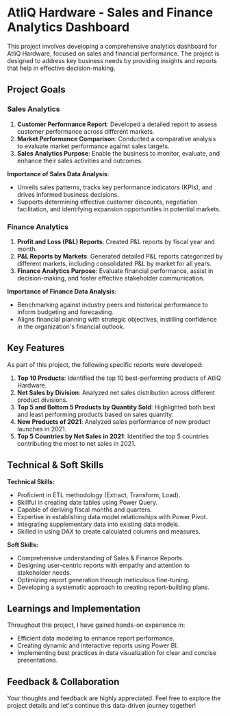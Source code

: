 # AtliQ Hardware - Sales and Finance Analytics Dashboard

This project involves developing a comprehensive analytics dashboard for AtliQ Hardware, focused on sales and financial performance. The project is designed to address key business needs by providing insights and reports that help in effective decision-making.

## Project Goals

### Sales Analytics
1. **Customer Performance Report**: Developed a detailed report to assess customer performance across different markets.
2. **Market Performance Comparison**: Conducted a comparative analysis to evaluate market performance against sales targets.
3. **Sales Analytics Purpose**: Enable the business to monitor, evaluate, and enhance their sales activities and outcomes.

**Importance of Sales Data Analysis**:
- Unveils sales patterns, tracks key performance indicators (KPIs), and drives informed business decisions.
- Supports determining effective customer discounts, negotiation facilitation, and identifying expansion opportunities in potential markets.

### Finance Analytics
1. **Profit and Loss (P&L) Reports**: Created P&L reports by fiscal year and month.
2. **P&L Reports by Markets**: Generated detailed P&L reports categorized by different markets, including consolidated P&L by market for all years.
3. **Finance Analytics Purpose**: Evaluate financial performance, assist in decision-making, and foster effective stakeholder communication.

**Importance of Finance Data Analysis**:
- Benchmarking against industry peers and historical performance to inform budgeting and forecasting.
- Aligns financial planning with strategic objectives, instilling confidence in the organization's financial outlook.

## Key Features
As part of this project, the following specific reports were developed:
1. **Top 10 Products**: Identified the top 10 best-performing products of AtliQ Hardware.
2. **Net Sales by Division**: Analyzed net sales distribution across different product divisions.
3. **Top 5 and Bottom 5 Products by Quantity Sold**: Highlighted both best and least performing products based on sales quantity.
4. **New Products of 2021**: Analyzed sales performance of new product launches in 2021.
5. **Top 5 Countries by Net Sales in 2021**: Identified the top 5 countries contributing the most to net sales in 2021.

## Technical & Soft Skills
**Technical Skills:**
- Proficient in ETL methodology (Extract, Transform, Load).
- Skillful in creating date tables using Power Query.
- Capable of deriving fiscal months and quarters.
- Expertise in establishing data model relationships with Power Pivot.
- Integrating supplementary data into existing data models.
- Skilled in using DAX to create calculated columns and measures.

**Soft Skills:**
- Comprehensive understanding of Sales & Finance Reports.
- Designing user-centric reports with empathy and attention to stakeholder needs.
- Optimizing report generation through meticulous fine-tuning.
- Developing a systematic approach to creating report-building plans.

## Learnings and Implementation
Throughout this project, I have gained hands-on experience in:
- Efficient data modeling to enhance report performance.
- Creating dynamic and interactive reports using Power BI.
- Implementing best practices in data visualization for clear and concise presentations.

## Feedback & Collaboration
Your thoughts and feedback are highly appreciated. Feel free to explore the project details and let's continue this data-driven journey together!
